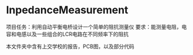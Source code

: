 # InpedanceMeasurement

项目任务：利用自动平衡电桥设计一个简单的阻抗测量仪
要求：能测量电阻，电容和电感以及一些组合的LCR电路在不同频率下的阻抗

本文件夹中含有上交学校的报告，PCB图，以及部分代码

